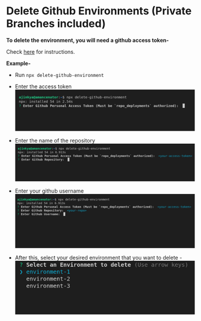 # Delete Github Environments (Private Branches included)

**To delete the environment, you will need a github access token-**

Check [here](https://docs.github.com/en/authentication/keeping-your-account-and-data-secure/creating-a-personal-access-token) for instructions.

**Example-**

- Run `npx delete-github-environment`
- Enter the access token
  ![Enter access token](/assets/access_token.png)
- Enter the name of the repository
  ![Enter Repository name](/assets/repo.png)
- Enter your github username
  ![Enter github username](/assets/gh_username.png)

- After this, select your desired environment that you want to delete -
  ![Select Environment to delete](/assets/select_env.png)
